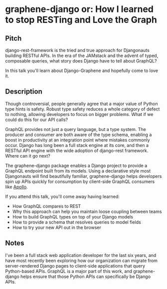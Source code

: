 # graphene-django or: How I learned to stop RESTing and Love the Graph

## Pitch

django-rest-framework is the tried and true approach for Djangonauts building RESTful APIs. In the era of the JAMstack and the advent of typed, composable queries, what story does Django have to tell about GraphQL?

In this talk you'll learn about Django-Graphene and hopefully come to love it.

## Description

Though controversial, people generally agree that a major value of Python type hints is safety. Robust type safety reduces a whole category of defect to nothing, allowing developers to focus on bigger problems. What if we could do this for our API calls?

GraphQL provides not just a query language, but a type system. The producer and consumer are both aware of the type schema, enabling a boost in productivity at an integration point where mistakes commonly occur. Django has long been a full stack engine at its core, and then a RESTful API engine with the wide adoption of django-rest framework. Where can it go next?

The graphene-django package enables a Django project to provide a GraphQL endpoint built from its models. Using a declarative style most Djangonauts will find beautifully familiar, graphene-django helps developers spin up APIs quickly for consumption by client-side GraphQL consumers like [Apollo](https://www.apollographql.com/).

If you attend this talk, you'll come away having learned:

* How GraphQL compares to REST
* Why this approach can help you maintain loose coupling between teams
* How to build GraphQL types on top of your Django models
* How to provide a schema that resolves queries to model fields
* How to try your new API out in the browser

## Notes

I've been a full stack web application developer for the last six years, and have most recently been exploring how our organization can migrate from server-rendered Django pages to client-side applications that query Python-based APIs. GraphQL is a major part of this work, and graphene-django helps ensure that those Python APIs can specifically be Django APIs.
